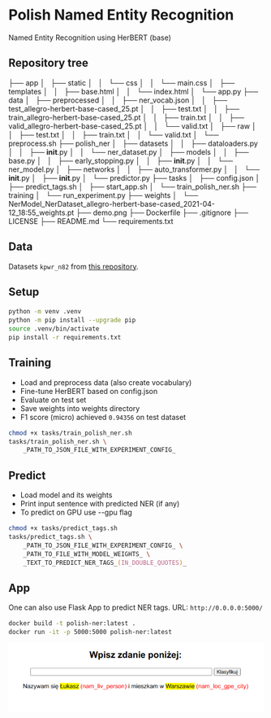# Polish Named Entity Recognition

Named Entity Recognition using HerBERT (base)

## Repository tree

├── app
│   ├── static
│   │   └── css
│   │       └── main.css
│   ├── templates
│   │   ├── base.html
│   │   └── index.html
│   └── app.py
├── data
│   ├── preprocessed
│   │   ├── ner_vocab.json
│   │   ├── test_allegro-herbert-base-cased_25.pt
│   │   ├── test.txt
│   │   ├── train_allegro-herbert-base-cased_25.pt
│   │   ├── train.txt
│   │   ├── valid_allegro-herbert-base-cased_25.pt
│   │   └── valid.txt
│   ├── raw
│   │   ├── test.txt
│   │   ├── train.txt
│   │   └── valid.txt
│   └── preprocess.sh
├── polish_ner
│   ├── datasets
│   │   ├── dataloaders.py
│   │   ├── __init__.py
│   │   └── ner_dataset.py
│   ├── models
│   │   ├── base.py
│   │   ├── early_stopping.py
│   │   ├── __init__.py
│   │   └── ner_model.py
│   ├── networks
│   │   ├── auto_transformer.py
│   │   └── __init__.py
│   ├── __init__.py
│   └── predictor.py
├── tasks
│   ├── config.json
│   ├── predict_tags.sh
│   ├── start_app.sh
│   └── train_polish_ner.sh
├── training
│   └── run_experiment.py
├── weights
│   └── NerModel_NerDataset_allegro-herbert-base-cased_2021-04-12_18:55_weights.pt
├── demo.png
├── Dockerfile
├── .gitignore
├── LICENSE
├── README.md
└── requirements.txt

## Data

Datasets `kpwr_n82` from [this repository](https://github.com/mczuk/xlm-roberta-ner/).

## Setup
```zsh
python -m venv .venv
python -m pip install --upgrade pip
source .venv/bin/activate
pip install -r requirements.txt
```
## Training

* Load and preprocess data (also create vocabulary)
* Fine-tune HerBERT based on config.json
* Evaluate on test set
* Save weights into weights directory
* F1 score (micro) achieved `0.94356` on test dataset
``` zsh
chmod +x tasks/train_polish_ner.sh
tasks/train_polish_ner.sh \
    _PATH_TO_JSON_FILE_WITH_EXPERIMENT_CONFIG_
```

## Predict
* Load model and its weights
* Print input sentence with predicted NER (if any)
* To predict on GPU use --gpu flag
```zsh
chmod +x tasks/predict_tags.sh
tasks/predict_tags.sh \
    _PATH_TO_JSON_FILE_WITH_EXPERIMENT_CONFIG_ \
    _PATH_TO_FILE_WITH_MODEL_WEIGHTS_ \
    _TEXT_TO_PREDICT_NER_TAGS_(IN_DOUBLE_QUOTES)_
```


## App

One can also use Flask App to predict NER tags.
URL: `http://0.0.0.0:5000/`
```zsh
docker build -t polish-ner:latest .
docker run -it -p 5000:5000 polish-ner:latest
```
![image](demo.png)
